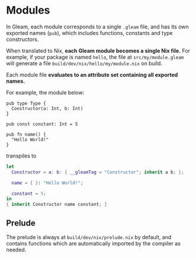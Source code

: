 # Modules

In Gleam, each module corresponds to a single `.gleam` file, and has its own exported names (`pub`), which includes functions, constants and type constructors.

When translated to Nix, **each Gleam module becomes a single Nix file.**
For example, if your package is named `hello`, the file at `src/my/module.gleam` will generate a file `build/dev/nix/hello/my/module.nix` on build.

Each module file **evaluates to an attribute set containing all exported names.**

For example, the module below:

```gleam
pub type Type {
  Constructor(a: Int, b: Int)
}

pub const constant: Int = 5

pub fn name() {
  "Hello World!"
}
```

transpiles to

```nix
let
  Constructor = a: b: { __gleamTag = "Constructor"; inherit a b; };

  name = { }: "Hello World!";

  constant = 5;
in
{ inherit Constructor name constant; }
```

## Prelude

The prelude is always at `build/dev/nix/prelude.nix` by default, and contains functions which are automatically imported by the compiler as needed.
